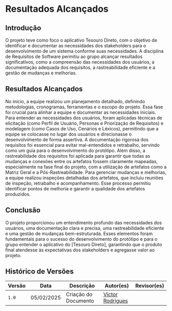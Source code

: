 # Resultados Alcançados 

## Introdução 

O projeto teve como foco o aplicativo Tesouro Direto, com o objetivo de identificar e documentar as necessidades dos stakeholders para o desenvolvimento de um sistema conforme suas necessidades. A disciplina de Requisitos de Software permitiu ao grupo alcançar resultados significativos, como a compreensão das necessidades dos usuários, a documentação adequada dos requisitos, a rastreabilidade eficiente e a gestão de mudanças e melhorias.

## Resultados Alcançados

No início, a equipe realizou um planejamento detalhado, definindo metodologias, cronogramas, ferramentas e o escopo do projeto. Essa fase foi crucial para alinhar a equipe e documentar as necessidades iniciais. Para entender as necessidades dos usuários, foram aplicadas técnicas de elicitação (como Perfil de Usuário, Personas e Priorização de Requisitos) e modelagem (como Casos de Uso, Cenários e Léxicos), permitindo que a equipe se colocasse no lugar dos usuários e direcionasse o desenvolvimento de forma assertiva. A documentação rigorosa dos requisitos foi essencial para evitar mal-entendidos e retrabalho, servindo como um guia para o desenvolvimento do protótipo. Além disso, a rastreabilidade dos requisitos foi aplicada para garantir que todas as mudanças e conexões entre os artefatos fossem claramente mapeadas, especialmente na fase final do projeto, com a utilização de artefatos como a Matriz Geral e a Pós-Rastreabilidade. Para gerenciar mudanças e melhorias, a equipe realizou inspeções detalhadas dos artefatos, que incluiu reuniões de inspeção, retrabalho e acompanhamento. Esse processo permitiu identificar pontos de melhoria e garantir a qualidade dos artefatos produzidos.

## Conclusão 

O projeto proporcionou um entendimento profundo das necessidades dos usuários, uma documentação clara e precisa, uma rastreabilidade eficiente e uma gestão de mudanças bem-estruturada. Esses elementos foram fundamentais para o sucesso do desenvolvimento do protótipo e para o grupo entender o aplicativo do [Tesouro Direto], garantindo que o produto final atendesse às expectativas dos stakeholders e agregasse valor ao projeto.

## Histórico de Versões

| Versão  | Data | Descrição | Autor(es) | Revisor(es) |
| -------- | ------ | ------ | ---------- | ---------- |
| `1.0` | 05/02/2025 | Criação do Documento  | [Victor Rodrigues](https://github.com/ViictorHugoo) |  |
